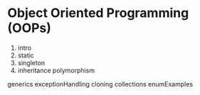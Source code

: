 # Object Oriented Programming (OOPs)

1. intro
2. static
3. singleton
4. inheritance
polymorphism

generics
exceptionHandling
cloning
collections
enumExamples
